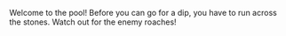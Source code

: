 Welcome to the pool! Before you can go for a dip, you have to run across the stones. Watch out for the enemy roaches!
